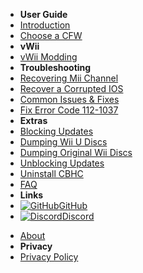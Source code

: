 - **User Guide**
- [Introduction](introduction)
- [Choose a CFW](cfw-choice)
- **vWii**
- [vWii Modding](vwii-modding)
- **Troubleshooting**
- [Recovering Mii Channel](recover-mii-channel)
- [Recover a Corrupted IOS](recover-ios)
- [Common Issues & Fixes](common-issues-fixes)
- [Fix Error Code 112-1037](fix-errcode-112-1037)
- **Extras**
- [Blocking Updates](block-updates)
- [Dumping Wii U Discs](dump-games)
- [Dumping Original Wii Discs](dump-wii-games)
- [Unblocking Updates](unblock-updates)
- [Uninstall CBHC](uninstall-cbhc)
- [FAQ](faq)
- **Links**
- [![GitHub](https://icongr.am/simple/github.svg?color=808080&size=16)GitHub](https://github.com/nh-server/WiiUGuide)
- [![Discord](https://icongr.am/simple/discord.svg?colored&size=16)Discord](https://discord.gg/C29hYvh)
<!-- - [![Coming Soon!](https://icongr.am/material/translate.svg?color=808080&size=16)Coming Soon!](https://future_crowdin.url ':disabled') -->
- [About](about)
- **Privacy**
- [Privacy Policy](privacy-policy)